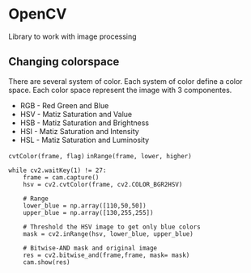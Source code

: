 # OpenCV

Library to work with image processing

## Changing colorspace

There are several system of color. Each system of color define a color space. Each color space represent the image with 3 componentes. 

- RGB - Red Green and Blue
- HSV - Matiz Saturation and Value
- HSB - Matiz Saturation and Brightness
- HSI - Matiz Saturation and Intensity
- HSL - Matiz Saturation and Luminosity

`cvtColor(frame, flag)` `inRange(frame, lower, higher)`

```
while cv2.waitKey(1) != 27:
    frame = cam.capture()
    hsv = cv2.cvtColor(frame, cv2.COLOR_BGR2HSV)

    # Range
    lower_blue = np.array([110,50,50])
    upper_blue = np.array([130,255,255])

    # Threshold the HSV image to get only blue colors
    mask = cv2.inRange(hsv, lower_blue, upper_blue)

    # Bitwise-AND mask and original image
    res = cv2.bitwise_and(frame,frame, mask= mask)
    cam.show(res)
```

